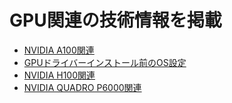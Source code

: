 # GPU関連の技術情報を掲載
- [NVIDIA A100関連](https://github.com/HPE-Japan-Presales/e-learning/tree/main/gpu/a100)
- [GPUドライバーインストール前のOS設定](https://github.com/HPE-Japan-Presales/e-learning/tree/main/gpu/general)
- [NVIDIA H100関連](https://github.com/HPE-Japan-Presales/e-learning/tree/main/gpu/h100)
- [NVIDIA QUADRO P6000関連](https://github.com/HPE-Japan-Presales/e-learning/tree/main/gpu/p6000)

